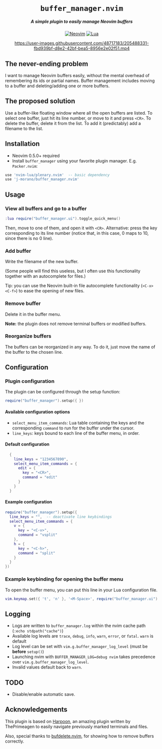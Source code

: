 <div align="center">

# `buffer_manager.nvim`
##### A simple plugin to easily manage Neovim buffers

[![Neovim](https://img.shields.io/badge/Neovim%200.5+-green.svg?style=for-the-badge&logo=neovim)](https://neovim.io)
[![Lua](https://img.shields.io/badge/Lua-blue.svg?style=for-the-badge&logo=lua)](http://www.lua.org)


https://user-images.githubusercontent.com/48717183/205488331-fbd939bf-d8e2-42bf-bea5-8956e2e02f51.mp4


</div>


## The never-ending problem

I want to manage Neovim buffers easily, without the mental overhead of remembering its ids or partial names. Buffer management includes moving to a buffer and deleting/adding one or more buffers.

## The proposed solution

Use a buffer-like floating window where all the open buffers are listed. To select one buffer, just hit its line number, or move to it and press `<CR>`. To delete the buffer, delete it from the list. To add it (predictably) add a filename to the list.


## Installation

* Neovim 0.5.0+ required
* Install `buffer_manager` using your favorite plugin manager. E.g. `Packer.nvim`:

```lua
use 'nvim-lua/plenary.nvim'  -- basic dependency
use 'j-morano/buffer_manager.nvim'
```

## Usage

### View all buffers and go to a buffer

```lua
:lua require("buffer_manager.ui").toggle_quick_menu()
```

Then, move to one of them, and open it with `<CR>`.
Alternative: press the key corresponding to its line number (notice that, in this case, 0 maps to 10, since there is no 0 line).

### Add buffer

Write the filename of the new buffer.

(Some people will find this useless, but I often use this functionality together with an autocomplete for files.)

Tip: you can use the Neovim built-in file autocomplete functionality (`<C-x><C-f>`) to ease the opening of new files.

### Remove buffer

Delete it in the buffer menu.

**Note:** the plugin does not remove terminal buffers or modified buffers.

### Reorganize buffers

The buffers can be reorganized in any way. To do it, just move the name of the buffer to the chosen line.

## Configuration

### Plugin configuration

The plugin can be configured through the setup function:
```lua
require("buffer_manager").setup({ })
```

#### Available configuration options
* `select_menu_item_commands`: Lua table containing the keys and the corresponding `command` to run for the buffer under the cursor.
* `line_keys`: keys bound to each line of the buffer menu, in order.

#### Default configuration
```lua
  {
    line_keys = "1234567890",
    select_menu_item_commands = {
      edit = {
        key = "<CR>",
        command = "edit"
      }
    }
  }
```

#### Example configuration
```lua
require("buffer_manager").setup({
  line_keys = "",  -- deactivate line keybindings
  select_menu_item_commands = {
    v = {
      key = "<C-v>",
      command = "vsplit"
    },
    h = {
      key = "<C-h>",
      command = "split"
    }
  }
})
```


### Example keybinding for opening the buffer menu

To open the buffer menu, you can put this line in your Lua configuration file.
```lua
vim.keymap.set({ 't', 'n' }, '<M-Space>', require("buffer_manager.ui").toggle_quick_menu, {noremap = true})
```


## Logging

- Logs are written to `buffer_manager.log` within the nvim cache path (`:echo stdpath("cache")`)
- Available log levels are `trace`, `debug`, `info`, `warn`, `error`, or `fatal`. `warn` is default
- Log level can be set with `vim.g.buffer_manager_log_level` (must be **before** `setup()`)
- Launching nvim with `BUFFER_MANAGER_LOG=debug nvim` takes precedence over `vim.g.buffer_manager_log_level`.
- Invalid values default back to `warn`.

<!--## Others

### Use a dynamic width for the `buffer_manager` pop-up menu

Sometimes the default width of (`60`) is not enough.
The following example demonstrates how to configure a custom width by setting
the menu's width relative to the current window's width.

```lua
require("buffer_manager").setup({
    width = vim.api.nvim_win_get_width(0) - 4,
})
``-->

## TODO

* Disable/enable automatic save.


## Acknowledgements

This plugin is based on [Harpoon](https://github.com/ThePrimeagen/harpoon), an amazing plugin written by ThePrimeagen to easily navigate previously marked terminals and files.

Also, special thanks to [bufdelete.nvim](https://github.com/famiu/bufdelete.nvim), for showing how to remove buffers correctly.
